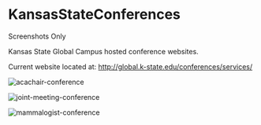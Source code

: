# KansasStateConferences
Screenshots Only

Kansas State Global Campus hosted conference websites.

Current website located at: http://global.k-state.edu/conferences/services/

![acachair-conference](https://user-images.githubusercontent.com/5043065/31695827-7883b6b6-b372-11e7-8642-53ad35dbbab2.png)

![joint-meeting-conference](https://user-images.githubusercontent.com/5043065/31695828-79df4f5c-b372-11e7-98c8-b77a3cabcc3c.png)

![mammalogist-conference](https://user-images.githubusercontent.com/5043065/31695829-7acc306a-b372-11e7-80dd-e314e3b6f122.png)
